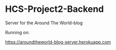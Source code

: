 # HCS-Project2-Backend
Server for the Around The World-blog 

Running on:

https://aroundtheworld-blog-server.herokuapp.com